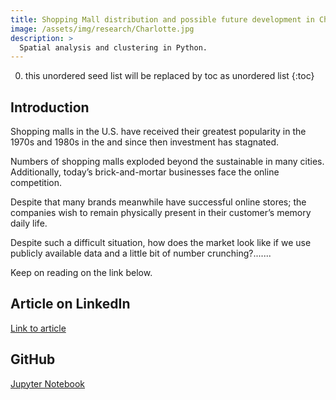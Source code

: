 ```yaml
---
title: Shopping Mall distribution and possible future development in Charlotte, North Carolina, U.S.A. (Data Science)
image: /assets/img/research/Charlotte.jpg
description: >
  Spatial analysis and clustering in Python.
---
```


0. this unordered seed list will be replaced by toc as unordered list
{:toc}

## Introduction


Shopping malls in the U.S. have received their greatest popularity in the 1970s and 1980s in the and since then investment has stagnated.

Numbers of shopping malls exploded beyond the sustainable in many cities. Additionally, today’s brick-and-mortar businesses face the online competition.

Despite that many brands meanwhile have successful online stores; the companies wish to remain physically present in their customer’s memory daily life.

Despite such a difficult situation, how does the market look like if we use publicly available data and a little bit of number crunching?.......

Keep on reading on the link below.

## Article on LinkedIn

<a href="https://www.linkedin.com/pulse/shopping-mall-distribution-possible-future-charlotte-north-haller/?trackingId=Z3OjUabjG5EtE9xVNoQPPA%3D%3D" target="_blank">Link to article</a>

## GitHub

<a href="https://github.com/ChristianHallerX/Data_Science_Cap/blob/master/Charlotte_new_mall.ipynb" target="_blank">Jupyter Notebook</a>